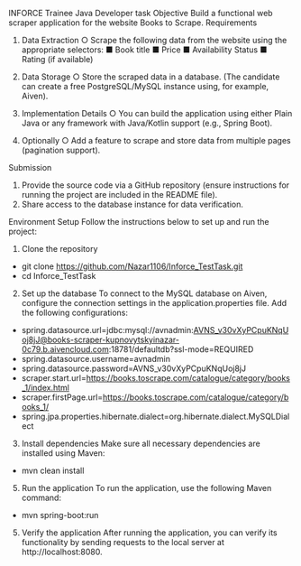 INFORCE Trainee Java Developer task
Objective
Build a functional web scraper application for the website Books to Scrape.
Requirements
1. Data Extraction
○ Scrape the following data from the website using the appropriate selectors:
■ Book title
■ Price
■ Availability Status
■ Rating (if available)

2. Data Storage
○ Store the scraped data in a database. (The candidate can create a free
PostgreSQL/MySQL instance using, for example, Aiven).

3. Implementation Details
○ You can build the application using either Plain Java or any framework with Java/Kotlin
support (e.g., Spring Boot).

4. Optionally
○ Add a feature to scrape and store data from multiple pages (pagination support).

Submission
1. Provide the source code via a GitHub repository (ensure instructions for running the project are
included in the README file).
2. Share access to the database instance for data verification.

Environment Setup
Follow the instructions below to set up and run the project:

1. Clone the repository
- git clone https://github.com/Nazar1106/Inforce_TestTask.git
- cd Inforce_TestTask

2. Set up the database
To connect to the MySQL database on Aiven, configure the connection settings in the application.properties file. Add the following configurations:
- spring.datasource.url=jdbc:mysql://avnadmin:AVNS_v30vXyPCpuKNqUoj8jJ@books-scraper-kupnovytskyinazar-0c79.b.aivencloud.com:18781/defaultdb?ssl-mode=REQUIRED
- spring.datasource.username=avnadmin
- spring.datasource.password=AVNS_v30vXyPCpuKNqUoj8jJ
- scraper.start.url=https://books.toscrape.com/catalogue/category/books_1/index.html
- scraper.firstPage.url=https://books.toscrape.com/catalogue/category/books_1/
- spring.jpa.properties.hibernate.dialect=org.hibernate.dialect.MySQLDialect

3. Install dependencies
Make sure all necessary dependencies are installed using Maven:
- mvn clean install

5. Run the application
To run the application, use the following Maven command:
- mvn spring-boot:run

5. Verify the application
After running the application, you can verify its functionality by sending requests to the local server at http://localhost:8080.
